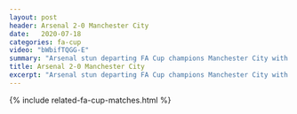 ```yaml
---
layout: post
header: Arsenal 2-0 Manchester City
date:   2020-07-18
categories: fa-cup
video: "bWbifTQGG-E"
summary: "Arsenal stun departing FA Cup champions Manchester City with a defensive and counter attacking master class. Goals from Aubameyang send Arsenal to the final"
title: Arsenal 2-0 Manchester City
excerpt: "Arsenal stun departing FA Cup champions Manchester City with a defensive and counter attacking master class. Goals from Aubameyang send Arsenal to the final."
---
```


{% include related-fa-cup-matches.html  %}